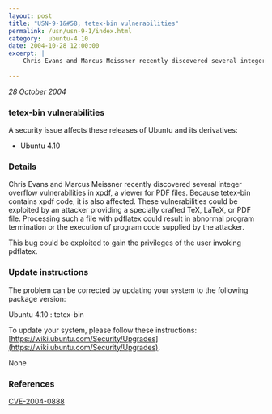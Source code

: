 ```yaml
---
layout: post
title: "USN-9-1&#58; tetex-bin vulnerabilities"
permalink: /usn/usn-9-1/index.html
category:  ubuntu-4.10
date: 2004-10-28 12:00:00
excerpt: |
    Chris Evans and Marcus Meissner recently discovered several integer overflow vulnerabilities in xpdf, a viewer for PDF files. Because tetex-bin contains xpdf code, it is also affected. These vulnerabilities could be exploited by an attacker providing a specially crafted TeX, LaTeX, or PDF file. Processing such a file with pdflatex could result in abnormal program termination or the execution of program code supplied by the attacker.
    
--- 
```

 
 

*28 October 2004*

### tetex-bin vulnerabilities

A security issue affects these releases of Ubuntu and its derivatives:

* Ubuntu 4.10

### Details

Chris Evans and Marcus Meissner recently discovered several integer overflow vulnerabilities in xpdf, a viewer for PDF files. Because tetex-bin contains xpdf code, it is also affected. These vulnerabilities could be exploited by an attacker providing a specially crafted TeX, LaTeX, or PDF file. Processing such a file with pdflatex could result in abnormal program termination or the execution of program code supplied by the attacker.

This bug could be exploited to gain the privileges of the user invoking pdflatex.

### Update instructions

The problem can be corrected by updating your system to the following package version:

Ubuntu 4.10
 : tetex-bin 

To update your system, please follow these instructions: [https://wiki.ubuntu.com/Security/Upgrades](https://wiki.ubuntu.com/Security/Upgrades).

None

### References

 
 [CVE-2004-0888](http://people.ubuntu.com/~ubuntu-security/cve/CVE-2004-0888)
 


